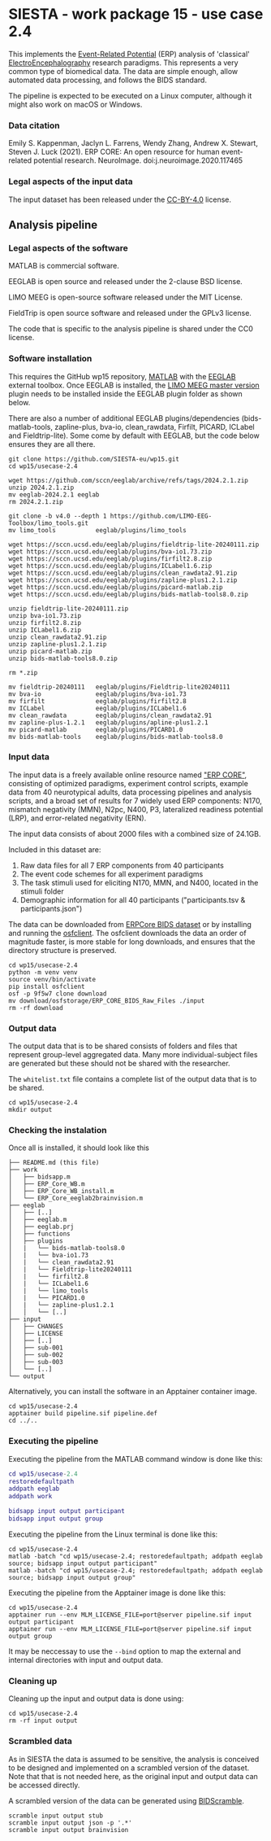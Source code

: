 # SIESTA - work package 15 - use case 2.4

This implements the [Event-Related Potential](https://en.wikipedia.org/wiki/Event-related_potential) (ERP) analysis of 'classical' [ElectroEncephalography](https://en.wikipedia.org/wiki/Electroencephalography) research paradigms. This represents a very common type of biomedical data. The data are simple enough, allow automated data processing, and follows the BIDS standard.

The pipeline is expected to be executed on a Linux computer, although it might also work on macOS or Windows.

### Data citation

Emily S. Kappenman, Jaclyn L. Farrens, Wendy Zhang, Andrew X. Stewart, Steven J. Luck (2021). ERP CORE: An open resource for human event-related potential research. NeuroImage. doi:j.neuroimage.2020.117465

### Legal aspects of the input data

The input dataset has been released under the [CC-BY-4.0](https://spdx.org/licenses/CC-BY-4.0.html) license.

## Analysis pipeline

### Legal aspects of the software

MATLAB is commercial software.

EEGLAB is open source and released under the 2-clause BSD license.

LIMO MEEG is open-source software released under the MIT License.

FieldTrip is open source software and released under the GPLv3 license.

The code that is specific to the analysis pipeline is shared under the CC0 license.

### Software installation

This requires the GitHub wp15 repository, [MATLAB](https://www.mathworks.com) with the [EEGLAB](https://sccn.ucsd.edu/eeglab) external toolbox. Once EEGLAB is installed, the [LIMO MEEG master version](https://github.com/LIMO-EEG-Toolbox/limo_tools/tree/master) plugin needs to be installed inside the EEGLAB plugin folder as shown below.

There are also a number of additional EEGLAB plugins/dependencies (bids-matlab-tools, zapline-plus, bva-io, clean_rawdata, Firfilt, PICARD, ICLabel and Fieldtrip-lite). Some come by default with EEGLAB, but the code below ensures they are all there.

```console
git clone https://github.com/SIESTA-eu/wp15.git
cd wp15/usecase-2.4

wget https://github.com/sccn/eeglab/archive/refs/tags/2024.2.1.zip
unzip 2024.2.1.zip
mv eeglab-2024.2.1 eeglab
rm 2024.2.1.zip

git clone -b v4.0 --depth 1 https://github.com/LIMO-EEG-Toolbox/limo_tools.git
mv limo_tools           eeglab/plugins/limo_tools

wget https://sccn.ucsd.edu/eeglab/plugins/fieldtrip-lite-20240111.zip
wget https://sccn.ucsd.edu/eeglab/plugins/bva-io1.73.zip
wget https://sccn.ucsd.edu/eeglab/plugins/firfilt2.8.zip
wget https://sccn.ucsd.edu/eeglab/plugins/ICLabel1.6.zip
wget https://sccn.ucsd.edu/eeglab/plugins/clean_rawdata2.91.zip
wget https://sccn.ucsd.edu/eeglab/plugins/zapline-plus1.2.1.zip
wget https://sccn.ucsd.edu/eeglab/plugins/picard-matlab.zip
wget https://sccn.ucsd.edu/eeglab/plugins/bids-matlab-tools8.0.zip

unzip fieldtrip-lite-20240111.zip 
unzip bva-io1.73.zip 
unzip firfilt2.8.zip 
unzip ICLabel1.6.zip 
unzip clean_rawdata2.91.zip 
unzip zapline-plus1.2.1.zip 
unzip picard-matlab.zip 
unzip bids-matlab-tools8.0.zip 

rm *.zip

mv fieldtrip-20240111   eeglab/plugins/Fieldtrip-lite20240111
mv bva-io               eeglab/plugins/bva-io1.73
mv firfilt              eeglab/plugins/firfilt2.8
mv ICLabel              eeglab/plugins/ICLabel1.6
mv clean_rawdata        eeglab/plugins/clean_rawdata2.91
mv zapline-plus-1.2.1   eeglab/plugins/apline-plus1.2.1
mv picard-matlab        eeglab/plugins/PICARD1.0
mv bids-matlab-tools    eeglab/plugins/bids-matlab-tools8.0
```


### Input data

The input data is a freely available online resource named ["ERP CORE"](https://doi.org/10.18115/D5JW4R), consisting of optimized paradigms, experiment control scripts, example data from 40 neurotypical adults, data processing pipelines and analysis scripts, and a broad set of results for 7 widely used ERP components: N170, mismatch negativity (MMN), N2pc, N400, P3, lateralized readiness potential (LRP), and error-related negativity (ERN).

The input data consists of about 2000 files with a combined size of 24.1GB.

Included in this dataset are:

1. Raw data files for all 7 ERP components from 40 participants
2. The event code schemes for all experiment paradigms
3. The task stimuli used for eliciting N170, MMN, and N400, located in the stimuli folder
4. Demographic information for all 40 participants ("participants.tsv & participants.json")

The data can be downloaded from [ERPCore BIDS dataset](https://osf.io/9f5w7/files/osfstorage) or by installing and running the [osfclient](https://github.com/osfclient/osfclient). The osfclient downloads the data an order of magnitude faster, is more stable for long downloads, and ensures that the directory structure is preserved.

```console
cd wp15/usecase-2.4
python -m venv venv
source venv/bin/activate
pip install osfclient
osf -p 9f5w7 clone download
mv download/osfstorage/ERP_CORE_BIDS_Raw_Files ./input
rm -rf download
```

### Output data

The output data that is to be shared consists of folders and files that represent group-level aggregated data. Many more individual-subject files are generated but these should not be shared with the researcher.

The `whitelist.txt` file contains a complete list of the output data that is to be shared. 

```console
cd wp15/usecase-2.4
mkdir output
```

### Checking the instalation

Once all is installed, it should look like this

```console
├── README.md (this file)
├── work
│   ├── bidsapp.m
│   ├── ERP_Core_WB.m
│   ├── ERP_Core_WB_install.m
│   └── ERP_Core_eeglab2brainvision.m
├── eeglab
│   ├── [..]
│   ├── eeglab.m
│   ├── eeglab.prj
│   ├── functions
│   ├── plugins
│   |   └── bids-matlab-tools8.0
│   |   └── bva-io1.73
│   |   └── clean_rawdata2.91
│   |   └── Fieldtrip-lite20240111
│   |   └── firfilt2.8
│   |   └── ICLabel1.6
│   |   └── limo_tools
│   |   └── PICARD1.0
│   |   └── zapline-plus1.2.1
│   │   └── [..]
├── input
│   ├── CHANGES
│   ├── LICENSE
│   ├── [..]
│   ├── sub-001
│   ├── sub-002
│   ├── sub-003
│   └── [..]
└── output
```

Alternatively, you can install the software in an Apptainer container image.

```console
cd wp15/usecase-2.4
apptainer build pipeline.sif pipeline.def
cd ../..
```

### Executing the pipeline

Executing the pipeline from the MATLAB command window is done like this:

```matlab
cd wp15/usecase-2.4
restoredefaultpath
addpath eeglab
addpath work

bidsapp input output participant
bidsapp input output group
```

Executing the pipeline from the Linux terminal is done like this:

```console
cd wp15/usecase-2.4
matlab -batch "cd wp15/usecase-2.4; restoredefaultpath; addpath eeglab source; bidsapp input output participant"
matlab -batch "cd wp15/usecase-2.4; restoredefaultpath; addpath eeglab source; bidsapp input output group"
```

Executing the pipeline from the Apptainer image is done like this:

```console
cd wp15/usecase-2.4
apptainer run --env MLM_LICENSE_FILE=port@server pipeline.sif input output participant
apptainer run --env MLM_LICENSE_FILE=port@server pipeline.sif input output group
```

It may be neccessay to use the `--bind` option to map the external and internal directories with input and output data.

### Cleaning up

Cleaning up the input and output data is done using:

```console
cd wp15/usecase-2.4
rm -rf input output
```

### Scrambled data

As in SIESTA the data is assumed to be sensitive, the analysis is conceived to be designed and implemented on a scrambled version of the dataset. Note that that is not needed here, as the original input and output data can be accessed directly. 

 A scrambled version of the data can be generated using [BIDScramble](https://github.com/SIESTA-eu/wp15/tree/main/BIDScramble).

```console
scramble input output stub
scramble input output json -p '.*'
scramble input output brainvision
```
